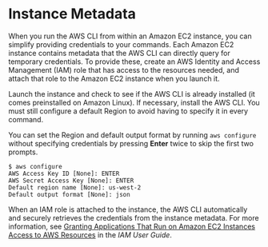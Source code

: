 # Instance Metadata<a name="cli-configure-metadata"></a>

When you run the AWS CLI from within an Amazon EC2 instance, you can simplify providing credentials to your commands\. Each Amazon EC2 instance contains metadata that the AWS CLI can directly query for temporary credentials\. To provide these, create an AWS Identity and Access Management \(IAM\) role that has access to the resources needed, and attach that role to the Amazon EC2 instance when you launch it\.

Launch the instance and check to see if the AWS CLI is already installed \(it comes preinstalled on Amazon Linux\)\. If necessary, install the AWS CLI\. You must still configure a default Region to avoid having to specify it in every command\. 

You can set the Region and default output format by running `aws configure` without specifying credentials by pressing **Enter** twice to skip the first two prompts\. 

```
$ aws configure
AWS Access Key ID [None]: ENTER
AWS Secret Access Key [None]: ENTER
Default region name [None]: us-west-2
Default output format [None]: json
```

When an IAM role is attached to the instance, the AWS CLI automatically and securely retrieves the credentials from the instance metadata\. For more information, see [Granting Applications That Run on Amazon EC2 Instances Access to AWS Resources](https://docs.aws.amazon.com/IAM/latest/UserGuide/role-usecase-ec2app.html) in the *IAM User Guide*\.